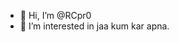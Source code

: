 - 👋 Hi, I’m @RCpr0
- 👀 I’m interested in jaa kum kar apna.

<!---
RCpr0/RCpr0 is a ✨ special ✨ repository because its `README.md` (this file) appears on your GitHub profile.
You can click the Preview link to take a look at your changes.
--->
